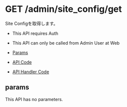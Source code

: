 # GET /admin/site_config/get

Site Configを取得します。

- This API requires Auth
- This API can only be called from Admin User at Web

- [Params](#params)
- [API Code](/src/endpoints/admin/site_config/get.js)
- [API Handler Code](/src/handlers/web/admin/site_config/get.js)

## params

This API has no parameters.